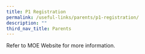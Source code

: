 ```yaml
---
title: P1 Registration
permalink: /useful-links/parents/p1-registration/
description: ""
third_nav_title: Parents
---
```

Refer to MOE Website for more information.